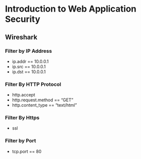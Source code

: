 # Introduction to Web Application Security
## Wireshark
### Filter by IP Address
* ip.addr == 10.0.0.1
* ip.src == 10.0.0.1
* ip.dst == 10.0.0.1

### Filter By HTTP Protocol
* http.accept
* http.request.method == “GET”
* http.content_type == “text/html”

### Filter By Https
* ssl

### Filter by Port
* tcp.port == 80

